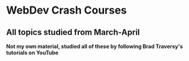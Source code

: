 # WebDev Crash Courses
## All topics studied from March-April

**Not my own material, studied all of these by following Brad Traversy's tutorials on YouTube** 
